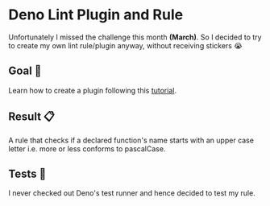 # Deno Lint Plugin and Rule

Unfortunately I missed the challenge this month **(March)**. So I decided to try to create my own lint rule/plugin anyway, without receiving stickers 😭

## Goal 🏁

Learn how to create a plugin following this [tutorial](https://deno.com/blog/lint-rules-contest).

## Result 📋

A rule that checks if a declared function's name starts with an upper case letter i.e. more or less conforms to pascalCase. 

## Tests 🧪

I never checked out Deno's test runner and hence decided to test my rule.